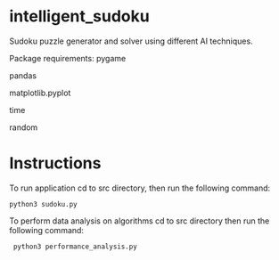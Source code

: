 # intelligent_sudoku
Sudoku puzzle generator and solver using different AI techniques. 

Package requirements:
pygame

pandas

matplotlib.pyplot

time

random


# Instructions
To run application cd to src directory, then run the following command:

```python3 sudoku.py```

To perform data analysis on algorithms cd to src directory then run the following command:

``` python3 performance_analysis.py```
